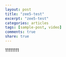 ```yaml
---
layout: post
title: "zee5-test"
excerpt: "zee5-test"
categories: articles
tags: [sample-post, video]
comments: true
share: true
---
```

<div class="apester-strip" is-mobile-only="false" data-channel-tokens="5ec3a26a35328556a1dfafbd" item-shape="roundSquare" item-size="large" strip-background="transparent" header-text="Trending%2520Stories" header-font-family="Noto Sans" header-provider="google" header-font-size="22" header-font-color="#ffffff" header-font-weight="600" header-ltr="true" top-border-width="0" top-border-color="rgb(NaN, 12, NaN)" bottom-border-width="0" bottom-border-color="rgb(NaN, 12, NaN)" data-fast-strip="true">
<script async src="https://static.apester.com/js/sdk/latest/apester-sdk.js"></script>
11111111

<div class="apester-strip" is-mobile-only="true" data-channel-tokens="5ec3a26a35328556a1dfafbd" item-shape="roundSquare" item-size="medium" strip-background="transparent"  header-text="Trending%2520Stories" header-font-family="Noto Sans"  header-provider="google"  header-font-size="14"  header-font-color="#ffffff"  header-font-weight="600"  header-ltr="true" data-fast-strip="true"></div>
